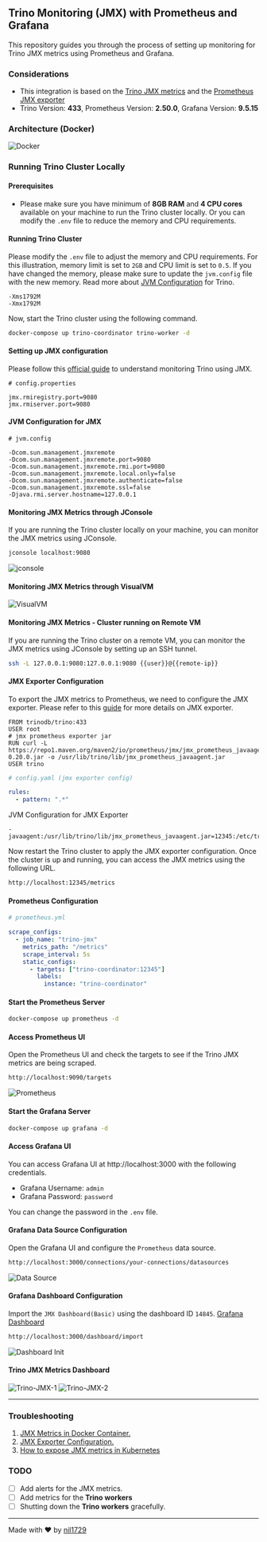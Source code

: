 ## Trino Monitoring (JMX) with Prometheus and Grafana

This repository guides you through the process of setting up monitoring for Trino JMX metrics using Prometheus and Grafana.

### Considerations

- This integration is based on the [Trino JMX metrics](https://trino.io/docs/current/admin/jmx.html) and the [Prometheus JMX exporter](https://github.com/prometheus/jmx_exporter)
- Trino Version: **433**, Prometheus Version: **2.50.0**, Grafana Version: **9.5.15**

### Architecture (Docker)

![Docker](assets/image.png)

### Running Trino Cluster Locally

#### Prerequisites

- Please make sure you have minimum of **8GB RAM** and **4 CPU cores** available on your machine to run the Trino cluster locally. Or you can modify the `.env` file to reduce the memory and CPU requirements.

#### Running Trino Cluster

Please modify the `.env` file to adjust the memory and CPU requirements. For this illustration, memory limit is set to `2GB` and CPU limit is set to `0.5`. If you have changed the memory, please make sure to update the `jvm.config` file with the new memory. Read more about [JVM Configuration](https://trino.io/docs/current/installation/deployment.html#jvm-config) for Trino.

```config
-Xms1792M
-Xmx1792M
```

Now, start the Trino cluster using the following command.

```bash
docker-compose up trino-coordinator trino-worker -d
```

#### Setting up JMX configuration

Please follow this [official guide](https://trino.io/docs/current/admin/jmx.html) to understand monitoring Trino using JMX.

```properties
# config.properties

jmx.rmiregistry.port=9080
jmx.rmiserver.port=9080
```

#### JVM Configuration for JMX

```config
# jvm.config

-Dcom.sun.management.jmxremote
-Dcom.sun.management.jmxremote.port=9080
-Dcom.sun.management.jmxremote.rmi.port=9080
-Dcom.sun.management.jmxremote.local.only=false
-Dcom.sun.management.jmxremote.authenticate=false
-Dcom.sun.management.jmxremote.ssl=false
-Djava.rmi.server.hostname=127.0.0.1
```

#### Monitoring JMX Metrics through JConsole

If you are running the Trino cluster locally on your machine, you can monitor the JMX metrics using JConsole.

```bash
jconsole localhost:9080
```

![jconsole](assets/image-1.png)

#### Monitoring JMX Metrics through VisualVM

![VisualVM](assets/image-2.png)

#### Monitoring JMX Metrics - Cluster running on Remote VM

If you are running the Trino cluster on a remote VM, you can monitor the JMX metrics using JConsole by setting up an SSH tunnel.

```bash
ssh -L 127.0.0.1:9080:127.0.0.1:9080 {{user}}@{{remote-ip}}
```

#### JMX Exporter Configuration

To export the JMX metrics to Prometheus, we need to configure the JMX exporter. Please refer to this [guide](https://github.com/prometheus/jmx_exporter) for more details on JMX exporter.

```shell
FROM trinodb/trino:433
USER root
# jmx prometheus exporter jar
RUN curl -L https://repo1.maven.org/maven2/io/prometheus/jmx/jmx_prometheus_javaagent/0.20.0/jmx_prometheus_javaagent-0.20.0.jar -o /usr/lib/trino/lib/jmx_prometheus_javaagent.jar
USER trino
```

```yaml
# config.yaml (jmx exporter config)

rules:
  - pattern: ".*"
```

JVM Configuration for JMX Exporter

```config
-javaagent:/usr/lib/trino/lib/jmx_prometheus_javaagent.jar=12345:/etc/trino/jmx/config.yaml
```

Now restart the Trino cluster to apply the JMX exporter configuration. Once the cluster is up and running, you can access the JMX metrics using the following URL.

```txt
http://localhost:12345/metrics
```

#### Prometheus Configuration

```yaml
# prometheus.yml

scrape_configs:
  - job_name: "trino-jmx"
    metrics_path: "/metrics"
    scrape_interval: 5s
    static_configs:
      - targets: ["trino-coordinator:12345"]
        labels:
          instance: "trino-coordinator"
```

#### Start the Prometheus Server

```bash
docker-compose up prometheus -d
```

#### Access Prometheus UI

Open the Prometheus UI and check the targets to see if the Trino JMX metrics are being scraped.

```txt
http://localhost:9090/targets
```

![Prometheus](assets/image-3.png)

#### Start the Grafana Server

```bash
docker-compose up grafana -d
```

#### Access Grafana UI

You can access Grafana UI at http://localhost:3000 with the following credentials.

- Grafana Username: `admin`
- Grafana Password: `password`

You can change the password in the `.env` file.

#### Grafana Data Source Configuration

Open the Grafana UI and configure the `Prometheus` data source.

```txt
http://localhost:3000/connections/your-connections/datasources
```

![Data Source](assets/image-4.png)

#### Grafana Dashboard Configuration

Import the `JMX Dashboard(Basic)` using the dashboard ID `14845`. [Grafana Dashboard](https://grafana.com/grafana/dashboards/14845-jmx-dashboard-basic)

```txt
http://localhost:3000/dashboard/import
```

![Dashboard Init](assets/image-5.png)

#### Trino JMX Metrics Dashboard

![Trino-JMX-1](assets/image-6.png)
![Trino-JMX-2](assets/image-7.png)

---

### Troubleshooting

1. [JMX Metrics in Docker Container.](https://github.com/cstroe/java-jmx-in-docker-sample-app)
2. [JMX Exporter Configuration.](https://github.com/prometheus/jmx_exporter)
3. [How to expose JMX metrics in Kubernetes](https://iceburn.medium.com/how-to-expose-jmx-in-kubernetes-b1faad450451)

### TODO

- [ ] Add alerts for the JMX metrics.
- [ ] Add metrics for the **Trino workers**
- [ ] Shutting down the **Trino workers** gracefully.

---

Made with ❤️ by [nil1729](https://github.com/nil1729)
